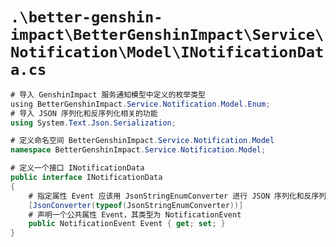 # `.\better-genshin-impact\BetterGenshinImpact\Service\Notification\Model\INotificationData.cs`

```cs
# 导入 GenshinImpact 服务通知模型中定义的枚举类型
﻿using BetterGenshinImpact.Service.Notification.Model.Enum;
# 导入 JSON 序列化和反序列化相关的功能
using System.Text.Json.Serialization;

# 定义命名空间 BetterGenshinImpact.Service.Notification.Model
namespace BetterGenshinImpact.Service.Notification.Model;

# 定义一个接口 INotificationData
public interface INotificationData
{
    # 指定属性 Event 应该用 JsonStringEnumConverter 进行 JSON 序列化和反序列化
    [JsonConverter(typeof(JsonStringEnumConverter))]
    # 声明一个公共属性 Event，其类型为 NotificationEvent
    public NotificationEvent Event { get; set; }
}
```